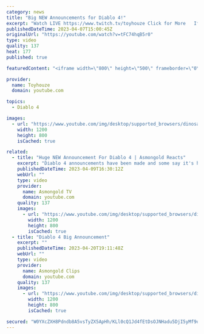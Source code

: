 ```yaml
---
category: news
title: "Big NEW Announcements for Diablo 4!"
excerpt: "Watch LIVE https://www.twitch.tv/toyhouze Click for More   If you haven't been keeping up with Diablo 4 announcements, we're ..."
publishedDateTime: 2023-04-07T15:00:45Z
originalUrl: "https://youtube.com/watch?v=tFC74hqB5r0"
type: video
quality: 137
heat: 177
published: true

featuredContent: "<iframe width=\"800\" height=\"500\" frameborder=\"0\" src=\"https://www.youtube.com/embed/tFC74hqB5r0\" allow=\"accelerometer; autoplay; encrypted-media; gyroscope; picture-in-picture\" allowfullscreen></iframe>"

provider:
  name: Toyhouze
  domain: youtube.com

topics:
  - Diablo 4

images:
  - url: "https://www.youtube.com/img/desktop/supported_browsers/dinosaur.png"
    width: 1200
    height: 800
    isCached: true

related:
  - title: "Huge NEW Announcement For Diablo 4 | Asmongold Reacts"
    excerpt: "Diablo 4 announcements have been made and some say it's huge, some even say it's MASSIVE by @Toyhouze ..."
    publishedDateTime: 2023-04-09T16:30:12Z
    webUrl: ""
    type: video
    provider:
      name: Asmongold TV
      domain: youtube.com
    quality: 137
    images:
      - url: "https://www.youtube.com/img/desktop/supported_browsers/dinosaur.png"
        width: 1200
        height: 800
        isCached: true
  - title: "Diablo 4 Big Announcement"
    excerpt: ""
    publishedDateTime: 2023-04-20T19:11:48Z
    webUrl: ""
    type: video
    provider:
      name: Asmongold Clips
      domain: youtube.com
    quality: 137
    images:
      - url: "https://www.youtube.com/img/desktop/supported_browsers/dinosaur.png"
        width: 1200
        height: 800
        isCached: true

secured: "W0YXcZXH8Pdndb8A5vsTyZX5ApHh/KLl0cQ1Jd4fEtDsOJNHadu5DjI5yMf9o1747fPu99hIKbCbdFfVKUPWl49POMf3Noq8SDZECyjzN92XJdYJiXgyxg+8GCXVYo4DBL8n7l36Y7/66oEwHblU4h01DzIb7UWI9T3ntavKSbAqlUvW6ALb8f42Wp9qQPaS5aClns8A6D/B0owhEa5SHCfTMGDvzTfpn81pIv5HlvxPwRrEdiDTqJgVI5Cu0uXAT28+Ow0Ty0LcSUfVJ0xZt8PukRw/R67+a1VdNbL2ef4uiEUdQAgTAgVxL1UxERIINAap6R3Gv9MUi2ZCmQZdsOSynMpb9FHN5yOb6lf+OQXgeT99PxmFhmSntMRW8yhJD6iKKeI46EvhUo2nnKCl5bPUxkJEsYlLTCtCQxWkrWYltIS/u2R58pZVRp/5O0S7;+7HfFnWT1WnbhMK9cMQpuQ=="
---
```



